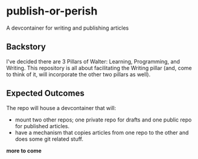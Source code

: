 # publish-or-perish
A devcontainer for writing and publishing articles

## Backstory

I've decided there are 3 Pillars of Walter: Learning, Programming, and Writing. This repository is all about facilitating the Writing pillar (and, come to think of it, will incorporate the other two pillars as well).

## Expected Outcomes

The repo will house a devcontainer that will:
* mount two other repos; one private repo for drafts and one public repo for published articles.
* have a mechanism that copies articles from one repo to the other and does some git related stuff.

**more to come**
